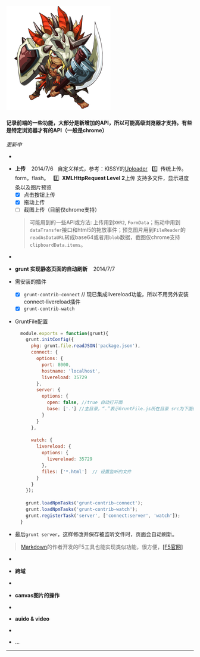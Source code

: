![bank](https://raw.githubusercontent.com/iMusic/link/master/assets/bank.png)
#### 记录前端的一些功能，大部分是新增加的API，所以可能高级浏览器才支持。有些是特定浏览器才有的API（一般是chrome）

_更新中_

-
* __上传__  &nbsp;&nbsp;  2014/7/6
   &nbsp;&nbsp;自定义样式，参考：KISSY的[Uploader](http://gallery.kissyui.com/uploader/1.5/guide/index.html)
    &nbsp;&nbsp;:one: &nbsp;传统上传。form，flash。
    &nbsp;&nbsp;:two: &nbsp;**XMLHttpRequest Level 2**上传  支持多文件，显示进度条以及图片预览
   - [x] 点击按钮上传
   - [x] 拖动上传
   - [ ] 截图上传（目前仅chrome支持）  

    >  可能用到的一些API或方法: 上传用到`XHR2`, `FormData`；拖动中用到`dataTransfer`接口和html5的拖放事件；预览图片用到`FileReader`的`readAsDataURL`转成base64或者用`blob`数据，截图仅chrome支持`clipboardData.items`。 

-
* __grunt 实现静态页面的自动刷新__ &nbsp;&nbsp;  2014/7/7
* 需安装的插件
   - [x] `grunt-contrib-connect`    // 现已集成livereload功能，所以不用另外安装connect-livereload插件
   - [x] `grunt-contrib-watch`
* GruntFile配置   

  ```javascript
    module.exports = function(grunt){
      grunt.initConfig({
        pkg: grunt.file.readJSON('package.json'),
        connect: {
          options: {
            port: 8000,
            hostname: 'localhost',
            livereload: 35729
          },
          server: {
            options: {
              open: false, //true 自动打开面
              base: ['.'] //主目录，“.”表示GruntFile.js所在目录 src为下面的src目录
            }
          }
        },

        watch: {
          livereload: {
            options: {
              livereload: 35729
            },
            files: ['*.html']  // 设置监听的文件
          }
        }
      });

      grunt.loadNpmTasks('grunt-contrib-connect');
      grunt.loadNpmTasks('grunt-contrib-watch');
      grunt.registerTask('server', ['connect:server', 'watch']);
    }
  ```
* 最后`grunt server`，这样修改并保存被监听文件时，页面会自动刷新。 

 >  [Markdown](http://www.getmarkman.com/)的作者开发的F5工具也能实现类似功能，很方便，[[F5官网]](http://www.getf5.com/)

-
* __跨域__

-
* __canvas图片的操作__

-
* __auido & video__

-
* ...

---
